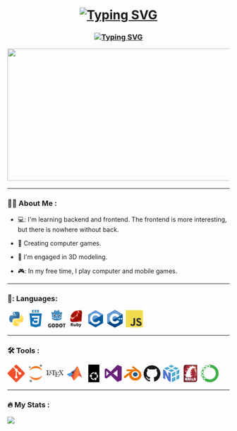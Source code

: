 <h1 align="center">
<a href="https://git.io/typing-svg"><img src="https://readme-typing-svg.herokuapp.com?font=Permanent+Marker&size=35&duration=1&pause=1&color=7A47E6FF&background=FFFFFF4D&repeat=false&width=435&lines=Hi+there%2C+I'm+Ksenia" alt="Typing SVG" /></a>
</h1>

<h3 align="center">
<a href="https://git.io/typing-svg"><img src="https://readme-typing-svg.herokuapp.com?font=Permanent+Marker&size=27&pause=1000&color=814BF3FF&background=FFFFFF4D&repeat=true&width=435&lines=Computer+science+student+&#129361" alt="Typing SVG" /></a>
</h3>


<div align="center">
  <img src="https://media.giphy.com/media/L1R1tvI9svkIWwpVYr/giphy.gif" width="600" height="300"/>

</div>

  ---

### :woman_technologist: About Me :

- 💻: I'm learning backend and frontend. The frontend is more interesting, but there is nowhere without back.

- :game_die: Сreating computer games.

- :space_invader: I'm engaged in 3D modeling.

- 🎮: In my free time, I play computer and mobile games.

---

### 🔣: Languages:
<div>
  <img src="https://github.com/devicons/devicon/blob/master/icons/python/python-original.svg" width="40" height="40"/>
  <img src="https://github.com/devicons/devicon/blob/master/icons/css3/css3-plain-wordmark.svg"  title="CSS3" alt="CSS" width="40" height="40"/>&nbsp;
  <img src="https://github.com/devicons/devicon/blob/master/icons/godot/godot-original-wordmark.svg" title="Git" **alt="Git" width="40" height="40"/>
  <img src="https://github.com/devicons/devicon/blob/master/icons/ruby/ruby-original-wordmark.svg" title="Git" **alt="Git" width="40" height="40"/>
  <img src="https://github.com/devicons/devicon/blob/master/icons/c/c-original.svg" width="40" height="40"/>
  <img src="https://github.com/devicons/devicon/blob/master/icons/cplusplus/cplusplus-original.svg" width="40" height="40"/>
  <img src="https://github.com/devicons/devicon/blob/master/icons/javascript/javascript-original.svg" width="40" height="40"/>
</div>

---

### :hammer_and_wrench: Tools :
<div>
  <img src="https://github.com/devicons/devicon/blob/master/icons/git/git-original.svg" title="Git" **alt="Git" width="40" height="40"/>
  <img src="https://github.com/devicons/devicon/blob/master/icons/jupyter/jupyter-original.svg" title="Git" **alt="Git" width="40" height="40"/>
  <img src="https://github.com/devicons/devicon/blob/master/icons/latex/latex-original.svg" title="Git" **alt="Git" width="40" height="40"/>
  <img src="https://github.com/devicons/devicon/blob/master/icons/matlab/matlab-original.svg" width="40" height="40"/>
  <img src="https://github.com/devicons/devicon/blob/master/icons/ubuntu/ubuntu-plain.svg" width="40" height="40"/>
  <img src="https://github.com/devicons/devicon/blob/master/icons/visualstudio/visualstudio-plain.svg" width="40" height="40"/>
  <img src="https://github.com/devicons/devicon/blob/master/icons/blender/blender-original.svg" width="40" height="40"/>
  <img src="https://github.com/devicons/devicon/blob/master/icons/github/github-original.svg" width="40" height="40"/>
  <img src="https://github.com/devicons/devicon/blob/master/icons/numpy/numpy-original.svg" width="40" height="40"/>
  <img src="https://github.com/devicons/devicon/blob/master/icons/rails/rails-original-wordmark.svg" width="40" height="40"/>
  <img src="https://github.com/devicons/devicon/blob/master/icons/anaconda/anaconda-original.svg" width="40" height="40"/>
</div>

---

### :fire: My Stats :
![](https://github-profile-summary-cards.vercel.app/api/cards/profile-details?username=sikorskayaX&theme=solarized)

